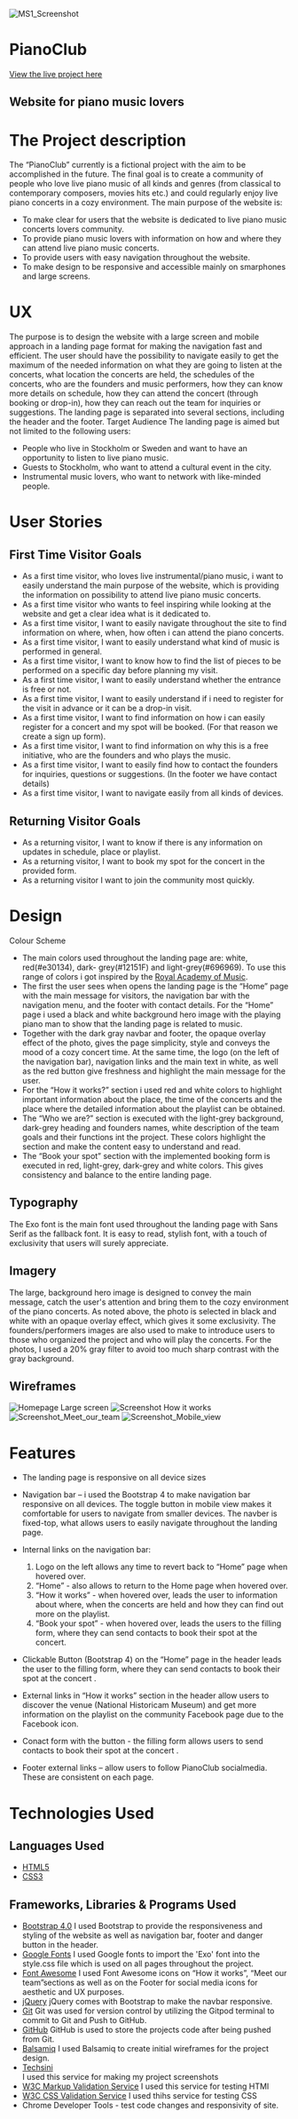 
![MS1_Screenshot](https://user-images.githubusercontent.com/65509895/106314805-91606080-626a-11eb-9875-249ef91bc23a.png)

# PianoClub

[View the live project here](https://diolg.github.io/Mile-Stone-Project1-PianoClub-live-concerts-project/)

## Website for piano music lovers

# The Project description

The “PianoClub” currently is a fictional project with the aim to be accomplished in the future. The final goal is to create a community of people who love live piano music of all kinds and genres (from classical to contemporary composers, movies hits etc.) and could regularly enjoy live piano concerts in a cozy environment. 
The main purpose of the website is:
- To make clear for users that the website is dedicated to live piano music concerts lovers community.
- To provide piano music lovers with information on how and where they can attend live piano music concerts.
- To provide users with easy navigation throughout the website.
- To make design to be responsive and accessible mainly on smarphones and large screens.
 
# UX
The purpose is to design the website with a large screen and mobile approach in a landing page format for making the navigation fast and efficient.
The user should have the possibility to navigate easily to get the maximum of the needed information on what they are going to listen at the concerts, what location the concerts are held, the schedules of the concerts, who are the founders and music performers, how they can know more details on schedule, how they can attend the concert (through booking or drop-in), how they can reach out the team for inquiries or suggestions.
The landing page is separated into several sections, including the header and the footer. 
Target Audience
The landing page is aimed but not limited to the following users:
- People who live in Stockholm or Sweden and want to have an opportunity to listen to live piano music.
- Guests to Stockholm, who want to attend a cultural event in the city.
- Instrumental music lovers, who want to network with like-minded people.
 
# User Stories

## First Time Visitor Goals

- As a first time visitor, who loves live instrumental/piano music, i want to easily understand the main purpose of the website, which is providing the information on possibility to attend live piano music concerts.
- As a first time visitor who wants to feel inspiring while looking at the website and get a clear idea what is it dedicated to. 
- As a first time visitor, I want to easily navigate throughout the site to find information on where, when, how often i can attend the piano concerts.
- As a first time visitor, I want to easily understand what kind of music is performed in general.
- As a first time visitor, I want to know how to find the list of pieces to be performed on a specific day before planning my visit. 
- As a first time visitor, I want to easily understand whether the entrance is free or not.
- As a first time visitor, I want to easily understand if i need to register for the visit in advance or it can be a drop-in visit.
- As a first time visitor, I want to find information on how i can easily register for a concert and my spot will be booked. (For that reason we create a sign up form).
- As a first time visitor, I want to find information on why this is a free initiative, who are the founders and who plays the music.
- As a first time visitor, I want to easily find how to contact the founders for inquiries, questions or suggestions. (In the footer we have contact details) 
- As a first time visitor, I want to navigate easily from all kinds of devices.

## Returning Visitor Goals
- As a returning visitor, I want to know if there is any information on updates in schedule, place or playlist.
- As a returning visitor, I want to book my spot for the concert in the provided form.  
- As a returning visitor I want to join the community most quickly. 

# Design

Colour Scheme
- The main colors used throughout the landing page are: white, red(#e30134), dark- grey(#12151F) and light-grey(#696969). To use this range of colors i got inspired by the [Royal Academy of Music](https://www.ram.ac.uk/).
- The first the user sees when opens the landing page is the “Home” page with the main message for visitors, the navigation bar with the navigation menu, and the footer with contact details. For the “Home” page i used a black and white background hero image with the playing piano man to show that the landing page is related to music.
- Together with the dark gray navbar and footer, the opaque overlay effect of the photo, gives the page simplicity, style and conveys the mood of a cozy concert time. At the same time, the logo (on the left of the navigation bar), navigation links and the main text in white, as well as the red button give freshness and highlight the main message for the user.
- For the “How it works?” section i used red and white colors to highlight important information about the place, the time of the concerts and the place where the detailed information about the playlist can be obtained.
- The “Who we are?” section is executed with the light-grey background, dark-grey heading and founders names, white description of the team goals and their functions int the project. These colors highlight the section and make the content easy to understand and read.
- The “Book your spot” section with the implemented booking form is executed in red, light-grey, dark-grey and white colors. This gives consistency and balance to the entire landing page. 

## Typography
The Exo font is the main font used throughout the landing page with Sans Serif as the fallback font. It is easy to read, stylish font, with a touch of exclusivity that users will surely appreciate.

## Imagery
The large, background hero image is designed to convey the main message, catch the user's attention and bring them to the cozy environment of the piano concerts. As noted above, the photo is selected in black and white with an opaque overlay effect, which gives it some exclusivity.
The founders/performers images are also used to make to introduce users to those who organized the project and who will play the concerts. For the photos, I used a 20% gray filter to avoid too much sharp contrast with the gray background.


## Wireframes


![Homepage Large screen](https://user-images.githubusercontent.com/65509895/106316449-09c82100-626d-11eb-8ed5-f85bb0f6d405.png)
![Screenshot How it works](https://user-images.githubusercontent.com/65509895/106316456-0df43e80-626d-11eb-81c2-2c23fb2a932c.png)
![Screenshot_Meet_our_team](https://user-images.githubusercontent.com/65509895/106316459-10569880-626d-11eb-8490-6dc5202f1add.png)
![Screenshot_Mobile_view](https://user-images.githubusercontent.com/65509895/106316467-12b8f280-626d-11eb-95fa-44422af66c05.png)

# Features
-	The landing page is responsive on all device sizes
-	Navigation bar – i used the Bootstrap 4 to make navigation bar responsive on all devices. The toggle button in mobile view makes it comfortable for users to navigate from smaller devices. The navber is fixed-top, what allows users to easily navigate throughout the landing page. 
-	Internal links on the navigation bar:
     1. Logo on the left allows any time to revert back to “Home” page when hovered over.
     2. “Home”  - also allows to return to the Home page when hovered over.
     3. “How it works” - when hovered over, leads the user to information about where, when the concerts are held and how they can find out more on the playlist.
     4. “Book your spot” - when hovered over, leads the users to the filling form, where they can send contacts to book their spot at the concert.
 
-	Clickable Button (Bootstrap 4) on the “Home” page in the header  leads the user to the filling form, where they can send contacts to book their spot at the concert .
-	External links in “How it works” section in the header allow users to discover the venue (National Historicam Museum) and get more information on the playlist on the community Facebook page due to the Facebook icon.
-	Conact form with the button - the filling form allows users to send contacts to book their spot at the concert .
-	Footer external links – allow users to follow PianoClub socialmedia. These are consistent on each page.

# Technologies Used

## Languages Used
-	[HTML5](https://en.wikipedia.org/wiki/HTML5)
-	[CSS3](https://en.wikipedia.org/wiki/CSS)
## Frameworks, Libraries & Programs Used
-	[Bootstrap 4.0](https://getbootstrap.com/)
    I used Bootstrap to provide the responsiveness and styling of the website as well as navigation bar, footer and danger button in the header.
-	[Google Fonts](https://fonts.google.com/) 
    I used Google fonts to import the 'Exo' font into the style.css file which is used on all pages throughout the project.
-	[Font Awesome](https://fontawesome.com/) 
    I used Font Awesome icons on “How it works”, “Meet our team”sections as well as on the Footer for social media icons for aesthetic and UX purposes.
-	[jQuery](https://jquery.com/) 
    jQuery comes with Bootstrap to make the navbar responsive.
-	[Git](https://git-scm.com/) 
    Git was used for version control by utilizing the Gitpod terminal to commit to Git and Push to GitHub.
-	[GitHub](https://github.com/) 
    GitHub is used to store the projects code after being pushed from Git.
-	[Balsamiq](https://balsamiq.com/) 
    I used Balsamiq to create initial wireframes for the project design.
-	[Techsini](https://techsini.com/multi-mockup/)  
     I used this service for making my project screenshots
-	[W3C Markup Validation Service](https://validator.w3.org/) 
     I used this service for testing HTMl
-	[W3C CSS Validation Service](https://jigsaw.w3.org/) 
    I used thihs service for testing CSS
-	Chrome Developer Tools - test code changes and responsivity of site.

